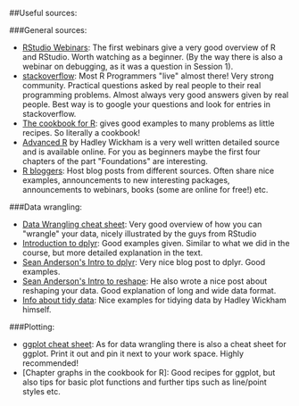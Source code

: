 ##Useful sources:

###General sources:
- [RStudio Webinars](https://www.rstudio.com/resources/webinars/rstudio-essentials-webinar-series-part-1/): The first webinars give a very good overview of R and RStudio. Worth watching as a beginner. (By the way there is also a webinar on debugging, as it was a question in Session 1).
- [stackoverflow](http://stackoverflow.com/): Most R Programmers "live" almost there! Very strong community. Practical questions asked by real people to their real programming problems. Almost always very good answers given by real people. Best way is to google your questions and look for entries in stackoverflow.
- [The cookbook for R](http://www.cookbook-r.com/): gives good examples to many problems as little recipes. So literally a cookbook!
- [Advanced R](http://adv-r.had.co.nz/) by Hadley Wickham is a very well written detailed source and is available online. For you as beginners maybe the first four chapters of the part "Foundations" are interesting.
- [R bloggers](http://www.r-bloggers.com/): Host blog posts from different sources. Often share nice examples, announcements to new interesting packages, announcements to webinars, books (some are online for free!) etc.

###Data wrangling:
- [Data Wrangling cheat sheet](https://www.rstudio.com/wp-content/uploads/2015/02/data-wrangling-cheatsheet.pdf): Very good overview of how you can "wrangle" your data, nicely illustrated by the guys from RStudio
- [Introduction to dplyr](https://cran.rstudio.com/web/packages/dplyr/vignettes/introduction.html): Good examples given. Similar to what we did in the course, but more detailed explanation in the text.
- [Sean Anderson's Intro to dplyr](http://seananderson.ca/2014/09/13/dplyr-intro.html): Very nice blog post to dplyr. Good examples.
- [Sean Anderson's Intro to reshape](http://seananderson.ca/2013/10/19/reshape.html): He also wrote a nice post about reshaping your data. Good explanation of long and wide data format.
- [Info about tidy data](https://cran.r-project.org/web/packages/tidyr/vignettes/tidy-data.html): Nice examples for tidying data by Hadley Wickham himself.


###Plotting:
- [ggplot cheat sheet](https://www.rstudio.com/wp-content/uploads/2015/03/ggplot2-cheatsheet.pdf): As for data wrangling there is also a cheat sheet for ggplot. Print it out and pin it next to your work space. Highly recommended!
- [Chapter graphs in the cookbook for R]: Good recipes for ggplot, but also tips for basic plot functions and further tips such as line/point styles etc.
